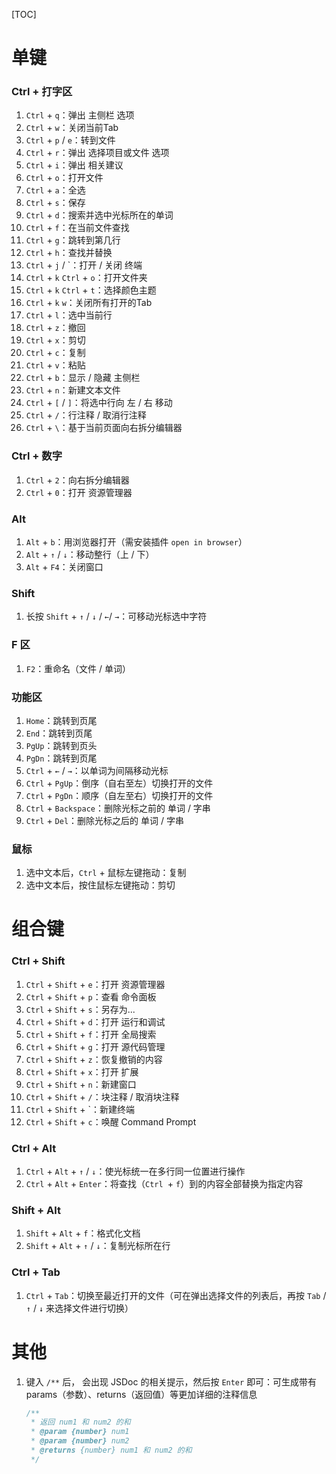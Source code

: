 [TOC]

# 单键

### Ctrl + 打字区

1. `Ctrl` + `q`：弹出 主侧栏 选项
2. `Ctrl` + `w`：关闭当前Tab
3. `Ctrl` + `p` / `e`：转到文件
4. `Ctrl` + `r`：弹出 选择项目或文件 选项
5. `Ctrl` + `i`：弹出 相关建议
6. `Ctrl` + `o`：打开文件
7. `Ctrl` + `a`：全选
8. `Ctrl` + `s`：保存
9. `Ctrl` + `d`：搜索并选中光标所在的单词
10. `Ctrl` + `f`：在当前文件查找
11. `Ctrl` + `g`：跳转到第几行
12. `Ctrl` + `h`：查找并替换
13. `Ctrl` + `j` / `：打开 / 关闭 终端
14. `Ctrl` + `k`   `Ctrl` + `o`：打开文件夹
15. `Ctrl` + `k`   `Ctrl` + `t`：选择颜色主题
16. `Ctrl` + `k`  `w`：关闭所有打开的Tab
17. `Ctrl` + `l`：选中当前行
18. `Ctrl` + `z`：撤回
19. `Ctrl` + `x`：剪切
20. `Ctrl` + `c`：复制
21. `Ctrl` + `v`：粘贴
22. `Ctrl` + `b`：显示 / 隐藏 主侧栏
23. `Ctrl` + `n`：新建文本文件
24. `Ctrl` + `[` / `]`：将选中行向 左 / 右 移动
25. `Ctrl` + `/`：行注释 / 取消行注释
26. `Ctrl` + `\`：基于当前页面向右拆分编辑器

### Ctrl + 数字

1. `Ctrl` + `2`：向右拆分编辑器
2. `Ctrl` + `0`：打开 资源管理器

### Alt

1. `Alt` + `b`：用浏览器打开（需安装插件 `open in browser`）
2. `Alt` + `↑` / `↓`：移动整行（上 / 下）
3. `Alt` + `F4`：关闭窗口

### Shift

1. 长按 `Shift` + `↑` / `↓` / `←`/ `→`：可移动光标选中字符

### F 区

1. `F2`：重命名（文件 / 单词）

### 功能区

1. `Home`：跳转到页尾
2. `End`：跳转到页尾
3. `PgUp`：跳转到页头
4. `PgDn`：跳转到页尾
5. `Ctrl` +  `←` / `→`：以单词为间隔移动光标
6. `Ctrl` + `PgUp`：倒序（自右至左）切换打开的文件
7. `Ctrl` + `PgDn`：顺序（自左至右）切换打开的文件
8. `Ctrl` + `Backspace`：删除光标之前的 单词 / 字串
9. `Ctrl` + `Del`：删除光标之后的 单词 / 字串

### 鼠标

1. 选中文本后，`Ctrl` + 鼠标左键拖动：复制
2. 选中文本后，按住鼠标左键拖动：剪切



# 组合键

### Ctrl + Shift

1. `Ctrl` + `Shift` + `e`：打开 资源管理器
2. `Ctrl` + `Shift` + `p`：查看 命令面板
3. `Ctrl` + `Shift` + `s`：另存为...
4. `Ctrl` + `Shift` + `d`：打开 运行和调试
5. `Ctrl` + `Shift` + `f`：打开 全局搜索
6. `Ctrl` + `Shift` + `g`：打开 源代码管理
7. `Ctrl` + `Shift` + `z`：恢复撤销的内容
8. `Ctrl` + `Shift` + `x`：打开 扩展
9. `Ctrl` + `Shift` + `n`：新建窗口
10. `Ctrl` + `Shift` + `/`：块注释 / 取消块注释
11. `Ctrl` + `Shift` + `：新建终端
12. `Ctrl` + `Shift` + `c`：唤醒 Command Prompt

### Ctrl + Alt

1. `Ctrl` + `Alt` + `↑` / `↓`：使光标统一在多行同一位置进行操作
2. `Ctrl` + `Alt` + `Enter`：将查找（`Ctrl `+ `f`）到的内容全部替换为指定内容

### Shift + Alt

1. `Shift` + `Alt` + `f`：格式化文档
2. `Shift` + `Alt` + `↑` / `↓`：复制光标所在行

### Ctrl + Tab

1. `Ctrl` + `Tab`：切换至最近打开的文件（可在弹出选择文件的列表后，再按 `Tab` / `↑` / `↓` 来选择文件进行切换）



# 其他

1. 键入 `/**` 后， 会出现 JSDoc 的相关提示，然后按 `Enter` 即可：可生成带有 params（参数）、returns（返回值）等更加详细的注释信息

   ```javascript
   /**
    * 返回 num1 和 num2 的和
    * @param {number} num1 
    * @param {number} num2
    * @returns {number} num1 和 num2 的和
    */
   ```